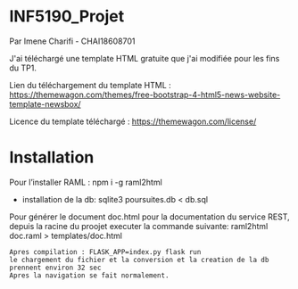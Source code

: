 # INF5190_Projet

Par Imene Charifi - CHAI18608701


J'ai téléchargé une template HTML gratuite que j'ai modifiée pour les fins du TP1.

Lien du téléchargement du template HTML : 
https://themewagon.com/themes/free-bootstrap-4-html5-news-website-template-newsbox/

Licence du template téléchargé : https://themewagon.com/license/


# Installation 

Pour l’installer RAML :
    npm i -g raml2html

- installation de la db:
    sqlite3 poursuites.db < db.sql 
    
Pour générer le document doc.html pour la documentation du service REST, depuis la racine du proojet executer la commande suivante:
    raml2html doc.raml > templates/doc.html


    Apres compilation : FLASK_APP=index.py flask run
    le chargement du fichier et la conversion et la creation de la db prennent environ 32 sec 
    Apres la navigation se fait normalement.
